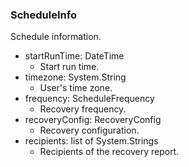 ### ScheduleInfo
Schedule information.

- startRunTime: DateTime
  - Start run time.
- timezone: System.String
  - User's time zone.
- frequency: ScheduleFrequency
  - Recovery frequency.
- recoveryConfig: RecoveryConfig
  - Recovery configuration.
- recipients: list of System.Strings
  - Recipients of the recovery report.
